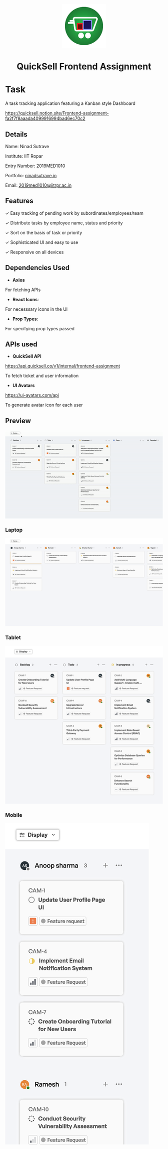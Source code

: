 <div align="center"><p align="center"><a href="https://quicksell.co/"><img src="./public/favicon.png" alt="QuickSell Logo" width="140px" /></a></p></div>

<h1 align="center">QuickSell Frontend Assignment</h1>

# Task
A task tracking application featuring a Kanban style Dashboard

https://quicksell.notion.site/Frontend-assignment-fa2f7f8aaada4099916994bad6ec70c2

## Details
Name: Ninad Sutrave

Institute: IIT Ropar

Entry Number: 2019MED1010

Portfolio: [ninadsutrave.in](https://ninadsutrave.in)

Email: 2019med1010@iitrpr.ac.in

## Features

✓ Easy tracking of pending work by subordinates/employees/team

✓ Distribute tasks by employee name, status and priority

✓ Sort on the basis of task or priority

✓ Sophisticated UI and easy to use

✓ Responsive on all devices

## Dependencies Used
 - **Axios**

 For fetching APIs

 - **React Icons**:

 For necesssary icons in the UI

 - **Prop Types**:

 For specifying prop types passed

 ## APIs used

 - **QuickSell API**

https://api.quicksell.co/v1/internal/frontend-assignment

To fetch ticket and user information

 - **UI Avatars**

 https://ui-avatars.com/api

 To generate avatar icon for each user

 ## Preview

 ![Preview](src/assets/images/preview.gif)

 ### Laptop

 ![Laptop](src/assets/images/Laptop.png)

 ### Tablet

 ![Tablet](src/assets/images/Tablet.png)

  ### Mobile

 ![Mobile](src/assets/images/Mobile.png)